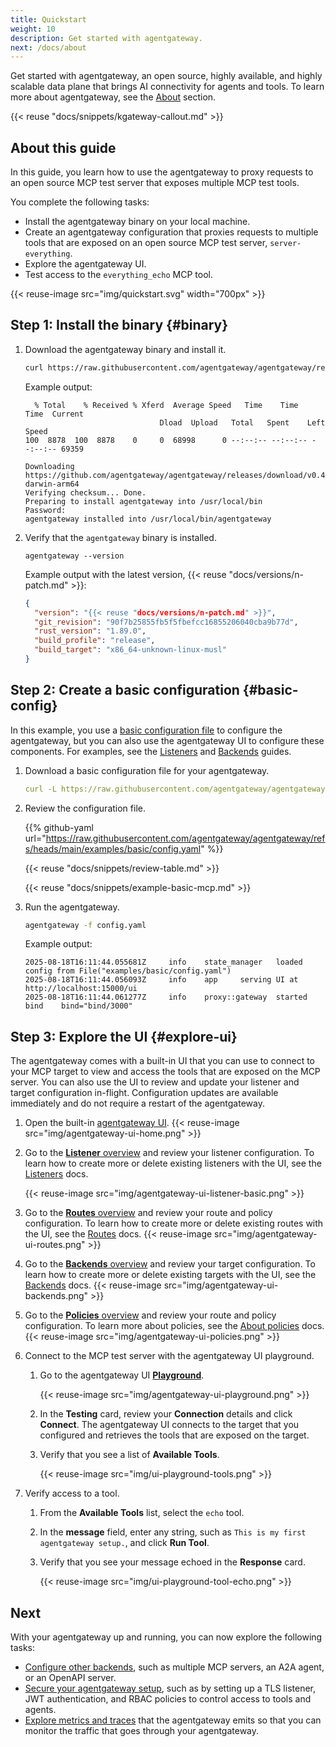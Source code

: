 ```yaml
---
title: Quickstart
weight: 10
description: Get started with agentgateway. 
next: /docs/about
---
```


Get started with agentgateway, an open source, highly available, and highly scalable data plane that brings AI connectivity for agents and tools. To learn more about agentgateway, see the [About](/docs/about) section.

{{< reuse "docs/snippets/kgateway-callout.md" >}}

## About this guide

In this guide, you learn how to use the agentgateway to proxy requests to an open source MCP test server that exposes multiple MCP test tools. 

You complete the following tasks: 
* Install the agentgateway binary on your local machine. 
* Create an agentgateway configuration that proxies requests to multiple tools that are exposed on an open source MCP test server, `server-everything`. 
* Explore the agentgateway UI.
* Test access to the `everything_echo` MCP tool. 

{{< reuse-image src="img/quickstart.svg" width="700px" >}}

## Step 1: Install the binary {#binary}

1. Download the agentgateway binary and install it. 
   ```sh
   curl https://raw.githubusercontent.com/agentgateway/agentgateway/refs/heads/main/common/scripts/get-agentgateway | bash
   ```
   
   Example output: 
   ```
     % Total    % Received % Xferd  Average Speed   Time    Time     Time  Current
                                 Dload  Upload   Total   Spent    Left  Speed
   100  8878  100  8878    0     0  68998      0 --:--:-- --:--:-- --:--:-- 69359

   Downloading https://github.com/agentgateway/agentgateway/releases/download/v0.4.16/agentgateway-darwin-arm64
   Verifying checksum... Done.
   Preparing to install agentgateway into /usr/local/bin
   Password:
   agentgateway installed into /usr/local/bin/agentgateway
   ```

2. Verify that the `agentgateway` binary is installed. 
   ```shell
   agentgateway --version
   ```

   Example output with the latest version, {{< reuse "docs/versions/n-patch.md" >}}:

   ```json
   {
     "version": "{{< reuse "docs/versions/n-patch.md" >}}",
     "git_revision": "90f7b25855fb5f5fbefcc16855206040cba9b77d",
     "rust_version": "1.89.0",
     "build_profile": "release",
     "build_target": "x86_64-unknown-linux-musl"
   }
   ```
   
## Step 2: Create a basic configuration {#basic-config}

In this example, you use a [basic configuration file](/docs/operations/config-file) to configure the agentgateway, but you can also use the agentgateway UI to configure these components. For examples, see the [Listeners](/docs/listeners) and [Backends](/docs/backends) guides.

1. Download a basic configuration file for your agentgateway. 
   
   ```yaml
   curl -L https://raw.githubusercontent.com/agentgateway/agentgateway/refs/heads/main/examples/basic/config.yaml -o config.yaml
   ```

2. Review the configuration file. 

   {{% github-yaml url="https://raw.githubusercontent.com/agentgateway/agentgateway/refs/heads/main/examples/basic/config.yaml" %}}

   {{< reuse "docs/snippets/review-table.md" >}}

   {{< reuse "docs/snippets/example-basic-mcp.md" >}}

3. Run the agentgateway. 
   ```sh
   agentgateway -f config.yaml
   ```
   
   Example output: 
   ```
   2025-08-18T16:11:44.055681Z     info    state_manager   loaded config from File("examples/basic/config.yaml")
   2025-08-18T16:11:44.056093Z     info    app     serving UI at http://localhost:15000/ui
   2025-08-18T16:11:44.061277Z     info    proxy::gateway  started bind    bind="bind/3000"
   ```

## Step 3: Explore the UI {#explore-ui}

The agentgateway comes with a built-in UI that you can use to connect to your MCP target to view and access the tools that are exposed on the MCP server. You can also use the UI to review and update your listener and target configuration in-flight. Configuration updates are available immediately and do not require a restart of the agentgateway.  

1. Open the built-in [agentgateway UI](http://localhost:15000).
   {{< reuse-image src="img/agentgateway-ui-home.png" >}}
   
2. Go to the [**Listener** overview](http://localhost:15000/ui/listeners/) and review your listener configuration. To learn how to create more or delete existing listeners with the UI, see the [Listeners](/docs/listeners) docs. 

   {{< reuse-image src="img/agentgateway-ui-listener-basic.png" >}}

3. Go to the [**Routes** overview](http://localhost:15000/ui/routes/) and review your route and policy configuration. To learn how to create more or delete existing routes with the UI, see the [Routes](/docs/listeners) docs. 
   {{< reuse-image src="img/agentgateway-ui-routes.png" >}}

4. Go to the [**Backends** overview](http://localhost:15000/ui/targets/) and review your target configuration. To learn how to create more or delete existing targets with the UI, see the [Backends](/docs/backends) docs. 
   {{< reuse-image src="img/agentgateway-ui-backends.png" >}}

5. Go to the [**Policies** overview](http://localhost:15000/ui/policies/) and review your route and policy configuration. To learn more about policies, see the [About policies](/docs/about#policies) docs. 
   {{< reuse-image src="img/agentgateway-ui-policies.png" >}}

6. Connect to the MCP test server with the agentgateway UI playground. 
   
   1. Go to the agentgateway UI [**Playground**](http://localhost:15000/ui/playground/).
      
      {{< reuse-image src="img/agentgateway-ui-playground.png" >}}

   2. In the **Testing** card, review your **Connection** details and click **Connect**. The agentgateway UI connects to the target that you configured and retrieves the tools that are exposed on the target. 
   
   3. Verify that you see a list of **Available Tools**. 
   
      {{< reuse-image src="img/ui-playground-tools.png" >}}

7. Verify access to a tool. 
   1. From the **Available Tools** list, select the `echo` tool. 
   2. In the **message** field, enter any string, such as `This is my first agentgateway setup.`, and click **Run Tool**. 
   3. Verify that you see your message echoed in the **Response** card. 
   
      {{< reuse-image src="img/ui-playground-tool-echo.png" >}}

## Next

With your agentgateway up and running, you can now explore the following tasks: 

* [Configure other backends](/docs/backends), such as multiple MCP servers, an A2A agent, or an OpenAPI server. 
* [Secure your agentgateway setup](/docs/security), such as by setting up a TLS listener, JWT authentication, and RBAC policies to control access to tools and agents. 
* [Explore metrics and traces](/docs/observability) that the agentgateway emits so that you can monitor the traffic that goes through your agentgateway. 

